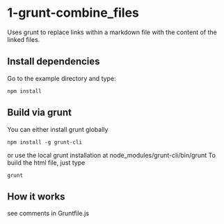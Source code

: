 # 1-grunt-combine_files

Uses grunt to replace links within a markdown file with the content of the linked files.  

## Install dependencies
Go to the example directory and type:

    npm install

## Build via grunt
You can either install grunt globally

    npm install -g grunt-cli

or use the local grunt installation at node_modules/grunt-cli/bin/grunt
To build the html file, just type

    grunt

## How it works
see comments in Gruntfile.js


